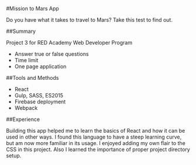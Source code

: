 #Mission to Mars App

Do you have what it takes to travel to Mars? Take this test to find out.

##Summary

Project 3 for RED Academy Web Developer Program

- Answer true or false questions
- Time limit
- One page application

##Tools and Methods

- React
- Gulp, SASS, ES2015
- Firebase deployment
- Webpack

##Experience

Building this app helped me to learn the basics of React and how it can be used in other ways. I found this language to have a steep learning curve, but am now more familiar in its usage. I enjoyed adding my own flair to the CSS in this project. Also I learned the importance of proper project directory setup.
